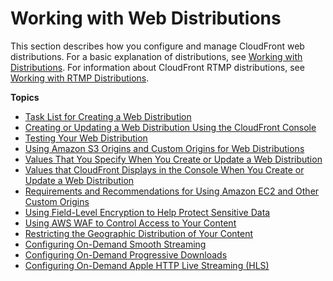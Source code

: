 # Working with Web Distributions<a name="distribution-web"></a>

This section describes how you configure and manage CloudFront web distributions\. For a basic explanation of distributions, see [Working with Distributions](distribution-working-with.md)\. For information about CloudFront RTMP distributions, see [Working with RTMP Distributions](distribution-rtmp.md)\.

**Topics**
+ [Task List for Creating a Web Distribution](distribution-web-creating.md)
+ [Creating or Updating a Web Distribution Using the CloudFront Console](distribution-web-creating-console.md)
+ [Testing Your Web Distribution](distribution-web-testing.md)
+ [Using Amazon S3 Origins and Custom Origins for Web Distributions](DownloadDistS3AndCustomOrigins.md)
+ [Values That You Specify When You Create or Update a Web Distribution](distribution-web-values-specify.md)
+ [Values that CloudFront Displays in the Console When You Create or Update a Web Distribution](distribution-web-values-returned.md)
+ [Requirements and Recommendations for Using Amazon EC2 and Other Custom Origins](CustomOriginBestPractices.md)
+ [Using Field\-Level Encryption to Help Protect Sensitive Data](field-level-encryption.md)
+ [Using AWS WAF to Control Access to Your Content](distribution-web-awswaf.md)
+ [Restricting the Geographic Distribution of Your Content](georestrictions.md)
+ [Configuring On\-Demand Smooth Streaming](on-demand-streaming-smooth.md)
+ [Configuring On\-Demand Progressive Downloads](on-demand-streaming-progressive.md)
+ [Configuring On\-Demand Apple HTTP Live Streaming \(HLS\)](on-demand-streaming-hls.md)
